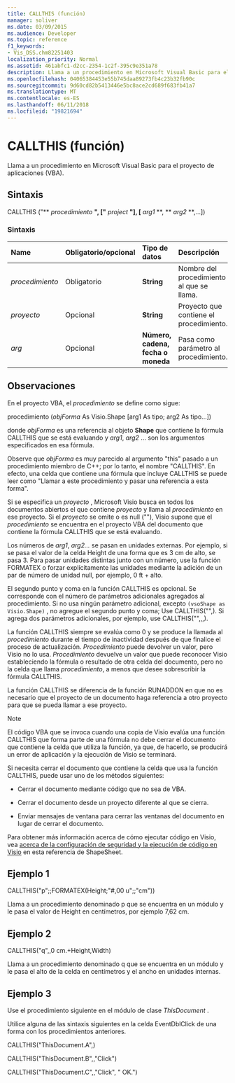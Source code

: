 ```yaml
---
title: CALLTHIS (función)
manager: soliver
ms.date: 03/09/2015
ms.audience: Developer
ms.topic: reference
f1_keywords:
- Vis_DSS.chm82251403
localization_priority: Normal
ms.assetid: 461abfc1-d2cc-2354-1c2f-395c9e351a78
description: Llama a un procedimiento en Microsoft Visual Basic para el proyecto de aplicaciones (VBA).
ms.openlocfilehash: 04065384453e55b745daa89273fb4c23b32fb90c
ms.sourcegitcommit: 9d60cd82b5413446e5bc8ace2cd689f683fb41a7
ms.translationtype: MT
ms.contentlocale: es-ES
ms.lasthandoff: 06/11/2018
ms.locfileid: "19821694"
---
```

# <a name="callthis-function"></a>CALLTHIS (función)

Llama a un procedimiento en Microsoft Visual Basic para el proyecto de aplicaciones (VBA).
  
## <a name="syntax"></a>Sintaxis

CALLTHIS ("** *procedimiento* **", ["** *project* **"], [** *arg1* **, ** *arg2* **,...]) 
  
### <a name="parameters"></a>Sintaxis

|**Name**|**Obligatorio/opcional**|**Tipo de datos**|**Descripción**|
|:-----|:-----|:-----|:-----|
| _procedimiento_ <br/> |Obligatorio  <br/> |**String** <br/> | Nombre del procedimiento al que se llama.  <br/> |
| _proyecto_ <br/> |Opcional  <br/> |**String** <br/> |Proyecto que contiene el procedimiento.  <br/> |
| _arg_ <br/> |Opcional  <br/> |**Número, cadena, fecha o moneda** <br/> |Pasa como parámetro al procedimiento.  <br/> |
   
## <a name="remarks"></a>Observaciones

En el proyecto VBA, el *procedimiento* se define como sigue: 
  
procedimiento (*objForma* As Visio.Shape [arg1 As tipo; arg2 As tipo...]) 
  
donde *objForma* es una referencia al objeto **Shape** que contiene la fórmula CALLTHIS que se está evaluando y _arg1_, *arg2* ... son los argumentos especificados en esa fórmula. 
  
Observe que *objForma* es muy parecido al argumento "this" pasado a un procedimiento miembro de C++; por lo tanto, el nombre "CALLTHIS". En efecto, una celda que contiene una fórmula que incluye CALLTHIS se puede leer como "Llamar a este procedimiento y pasar una referencia a esta forma". 
  
Si se especifica un _proyecto_ , Microsoft Visio busca en todos los documentos abiertos el que contiene _proyecto_ y llama al _procedimiento_ en ese proyecto. Si el _proyecto_ se omite o es null (""), Visio supone que el _procedimiento_ se encuentra en el proyecto VBA del documento que contiene la fórmula CALLTHIS que se está evaluando. 
  
Los números de _arg1_, _arg2..._ se pasan en unidades externas. Por ejemplo, si se pasa el valor de la celda Height de una forma que es 3 cm de alto, se pasa 3. Para pasar unidades distintas junto con un número, use la función FORMATEX o forzar explícitamente las unidades mediante la adición de un par de número de unidad null, por ejemplo, 0 ft + alto. 
  
El segundo punto y coma en la función CALLTHIS es opcional. Se corresponde con el número de parámetros adicionales agregados al procedimiento. Si no usa ningún parámetro adicional, excepto `(vsoShape as Visio.Shape)` , no agregue el segundo punto y coma; Use CALLTHIS("",). Si agrega dos parámetros adicionales, por ejemplo, use CALLTHIS("",,,). 
  
La función CALLTHIS siempre se evalúa como 0 y se produce la llamada al _procedimiento_ durante el tiempo de inactividad después de que finalice el proceso de actualización.  _Procedimiento_ puede devolver un valor, pero Visio no lo usa.  _Procedimiento_ devuelve un valor que puede reconocer Visio estableciendo la fórmula o resultado de otra celda del documento, pero no la celda que llama _procedimiento_, a menos que desee sobrescribir la fórmula CALLTHIS.
  
La función CALLTHIS se diferencia de la función RUNADDON en que no es necesario que el proyecto de un documento haga referencia a otro proyecto para que se pueda llamar a ese proyecto. 
  
> [!NOTE]
>  El código VBA que se invoca cuando una copia de Visio evalúa una función CALLTHIS que forma parte de una fórmula no debe cerrar el documento que contiene la celda que utiliza la función, ya que, de hacerlo, se producirá un error de aplicación y la ejecución de Visio se terminará. 
  
Si necesita cerrar el documento que contiene la celda que usa la función CALLTHIS, puede usar uno de los métodos siguientes: 
  
- Cerrar el documento mediante código que no sea de VBA.
    
- Cerrar el documento desde un proyecto diferente al que se cierra.
    
- Enviar mensajes de ventana para cerrar las ventanas del documento en lugar de cerrar el documento.
    
Para obtener más información acerca de cómo ejecutar código en Visio, vea [acerca de la configuración de seguridad y la ejecución de código en Visio](about-security-settings-and-running-code-in-visio-shapesheet.md) en esta referencia de ShapeSheet. 
  
## <a name="example-1"></a>Ejemplo 1

CALLTHIS("p";;FORMATEX(Height;"#,00 u";;"cm"))
  
Llama a un procedimiento denominado p que se encuentra en un módulo y le pasa el valor de Height en centímetros, por ejemplo 7,62 cm.
  
## <a name="example-2"></a>Ejemplo 2

CALLTHIS("q",,0 cm.+Height,Width)
  
Llama a un procedimiento denominado q que se encuentra en un módulo y le pasa el alto de la celda en centímetros y el ancho en unidades internas.
  
## <a name="example-3"></a>Ejemplo 3

Use el procedimiento siguiente en el módulo de clase *ThisDocument* . 
  
Utilice alguna de las sintaxis siguientes en la celda EventDblClick de una forma con los procedimientos anteriores.
  
CALLTHIS("ThisDocument.A",)
  
CALLTHIS("ThisDocument.B",,"Click")
  
CALLTHIS("ThisDocument.C",,"Click", " OK.")
  

